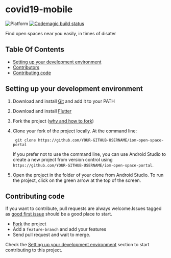 # covid19-mobile

![Platform](https://img.shields.io/badge/platform-Android-green)
[![Codemagic build status](https://api.codemagic.io/apps/5e7a3de4d8ea2e12b4054e95/5e7a3de4d8ea2e12b4054e94/status_badge.svg)](https://codemagic.io/apps/5e7a3de4d8ea2e12b4054e95/5e7a3de4d8ea2e12b4054e94/latest_build)

Find open spaces near you easily, in times of disater

## Table Of Contents
 - [Setting up your development environment](#setting-up-your-development-environment)
 - [Contributors](#contributors)
 - [Contributing code](#contributing-code)

## Setting up your development environment

1. Download and install [Git](https://git-scm.com/downloads) and add it to your PATH
2. Download and install [Flutter](https://flutter.dev/docs/get-started/install)
3. Fork the project ([why and how to fork](https://help.github.com/articles/fork-a-repo/))
4. Clone your fork of the project locally. At the command line:

        git clone https://github.com/YOUR-GITHUB-USERNAME/iom-open-space-portal

    If you prefer not to use the command line, you can use Android Studio to create a new project from version control using `https://github.com/YOUR-GITHUB-USERNAME/iom-open-space-portal`.

1. Open the project in the folder of your clone from Android Studio. To run the project, click on the green arrow at the top of the screen.

## Contributing code
 If you want to contribute, pull requests are always welcome.Issues tagged as [good first issue](https://github.com/naxadeve/iom-open-space-portal/labels/good%20first%20issue) should be a good place to start.

- [Fork](https://github.com/iom-open-space-portal/fork) the project
- Add a `feature-branch` and add your features
- Send pull request and wait to merge.

Check the [Setting up your development environment](#setting-up-your-development-environment) section to start contributing to this project.



